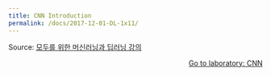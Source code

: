 ```yaml
---
title: CNN Introduction
permalink: /docs/2017-12-01-DL-1x11/
---
```


Source: [모두를 위한 머신러닝과 딥러닝 강의](http://hunkim.github.io/ml/)
<script>
	embedPDF({url:'https://hunkim.github.io/ml/lec11.pdf'});
</script>
<a style="float:right" target="_blank" href="https://docs.google.com/presentation/d/1h90rpyWiVlwkuCtMgTLfAVKIiqJrFunnKR7dqPNtI6I/edit">Go to laboratory: CNN</a>
